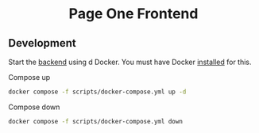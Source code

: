<h1 align="center">Page One Frontend</h1> 

## Development

Start the [backend](https://github.com/iragca/page-one) using d
Docker. 
You must have Docker [installed](https://docs.docker.com/engine/install/) for this.

Compose up
```bash
docker compose -f scripts/docker-compose.yml up -d
```

Compose down
```bash
docker compose -f scripts/docker-compose.yml down
```